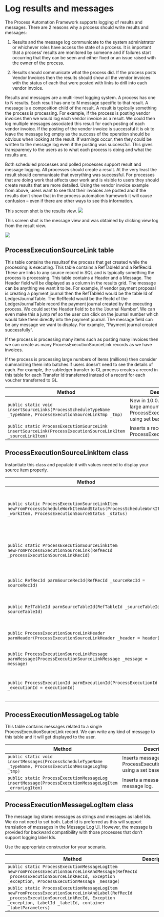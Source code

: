 # Log results and messages

The Process Automation Framework supports logging of results and messages. There are 2 reasons why a process should write results and messages:

1. Results and the message log communicate to the system administrator or whichever roles have access the state of a process. It is important that a process’ results are monitored by someone and if failures start
occurring that they can be seen and either fixed or an issue raised with the owner of the process.

2. Results should communicate what the process did. If the process posts Vendor Invoices then the results should show all the vendor invoices with the status of each that were posted with links to drill
into each vendor invoice.

Results and messages are a multi-level logging system. A process has one to N results. Each result has one to N message specific to that result. A message is a composition child of the result. A result is typically
something the process is processing. For example, if the process is posting vendor invoices then we would log each vendor invoice as a result. We could then log multiple messages associated this result for
each posting of each vendor invoice. If the posting of the vendor invoice is successful it is ok to leave the message log empty as the success of the operation should be obvious when looking at the result.
If warnings occur, then they could be written to the message log even if the posting was successful. This gives transparency to the users as to what each process is doing and what the results are.

Both scheduled processes and polled processes support result and message logging. All processes should create a result. At the very least the result should communicate that everything was successful. For processes
that are doing work that affects user work and is visible to users they should create results that are more detailed. Using the vendor invoice example from above, users want to see that their invoices are posted and
if the results don’t show that in the process automation framework it will cause confusion – even if there are other ways to see this information.

This screen shot is the results view.
![](media/image1.png)

This screen shot is the message view and was obtained by clicking view log from the result view.

![](media/image2.png)

## ProcessExecutionSourceLink table

This table contains the resultsof the process that get created while the processing is executing. This table contains a RefTableId and a RefRecId. These are links to any source record in SQL and is typically
something the process is processing. This table contains a Header and a Message. The Header field will be displayed as a column in the results grid. The message can be anything we want it to be. For example, if
vendor payment proposal is creating a payment journal then the RefTableId would be the table Id of LedgerJournalTable. The RefRecId would be the RecId of the LedgerJournalTable record the payment journal
created by the executing process. We could set the Header field to be the ‘Journal Number’. We can even make this a jump ref so the user can click on the journal number which would take them directly into the
payment journal. The message field can be any message we want to display. For example, “Payment journal created successfully”.

If the process is processing many items such as posting many invoices then we can create as many ProcessExecutionSourceLink records as we have invoices.

If the process is processing large numbers of items (millions) then consider summarizing them into batches if users doesn’t need to see the details of each. For example, the subledger transfer to GL process
creates a record in this table for each Transfer Id transferred instead of a record for each voucher transferred to GL.

Method | Description
---|---
`public static void insertSourceLinks(ProcessScheduleTypeName _typeName, ProcessExecutionSourceLinkTmp _tmp)` | New in 10.0.14. Inserts a large amount of results into ProcessExecutionSourceLink using set based insert.
`public static ProcessExecutionSourceLink insertSourceLink(ProcessExecutionSourceLinkItem _sourceLinkItem)` | Inserts a record in ProcessExecutionSourceLink.

## ProcessExecutionSourceLinkItem class

Instantiate this class and populate it with values needed to display your source item properly.

Method | Description
---|---
`public static ProcessExecutionSourceLinkItem newFromProcessScheduleWorkItemAndStatus(ProcessScheduleWorkItem _workItem, ProcessExecutionSourceStatus _status)` | Use this constructor to create an instance of ProcessExecutionSourceLinkItem. This will initialize many of the required fields from the ProcessScheduleWorkItem properly.
`public static ProcessExecutionSourceLinkItem newFromProcessExecutionSourceLink(RefRecId _processExecutionSourceLinkRecId)` | Constructs an instance of ProcessExecutionSourceLinkItem initializing the instance using the specified record ID of a ProcessExecutionSourceLink record.
`public RefRecId parmSourceRecId(RefRecId _sourceRecId = sourceRecId)` | Set the record Id of the source record. For example, this could be the record Id of the Vendor Invoice header table.
`public RefTableId parmSourceTableId(RefTableId _sourceTableId = sourceTableId)` | Set the table Id of the source table. For example, this could be the table Id of the Vendor Invoice header table.
`public ProcessExecutionSourceLinkHeader parmHeader(ProcessExecutionSourceLinkHeader _header = header)` | Set the value for the header field. For Vendor Invoice posting example, this maybe the invoice number.
`public ProcessExecutionSourceLinkMessage parmMessage(ProcessExecutionSourceLinkMessage _message = message)` | Set the message. This could be something like ‘Posting successful’.
`public ProcessExecutionId parmExecutionId(ProcessExecutionId _executionId = executionId)` | Sets the execution Id. This was provided via ProcessScheduleWorkItem in the ProcessAutomationTask interface implementation.

## ProcessExecutionMessageLog table

This table contains messages related to a single ProcessExecutionSourceLink record. We can write any kind of message to this table and it will get displayed to the user.

Method | Description
---|---
`public static void insertMessages(ProcessScheduleTypeName _typeName, ProcessExecutionMessageLogTmp _tmp)` | Inserts messages into the ProcessExecutionMessageLog using a set based insert.
`public static ProcessExecutionMessageLog insertMessage(ProcessExecutionMessageLogItem _errorLogItem)` | Inserts a message into the message log.

## ProcessExecutionMessageLogItem class

The message log stores messages as strings and messages as label Ids. We do not need to set both. Label Id is preferred as this will support translation of messages in the Message Log UI. However, the message is provided for backward compatibility with those processes that don’t support logging label Ids.

Use the appropriate constructor for your scenario.

Method | Description
---|---
`public static ProcessExecutionMessageLogItem newFromProcessExecutionSourceLinkAndMessage(RefRecId _processExecutionSourceLinkRecId, Exception _exception, ProcessExecutionMessage _message)` |
`public static ProcessExecutionMessageLogItem newFromProcessExecutionSourceLinkAndLabel(RefRecId _processExecutionSourceLinkRecId, Exception _exception, LabelId _labelId, container _labelParameters)` |
